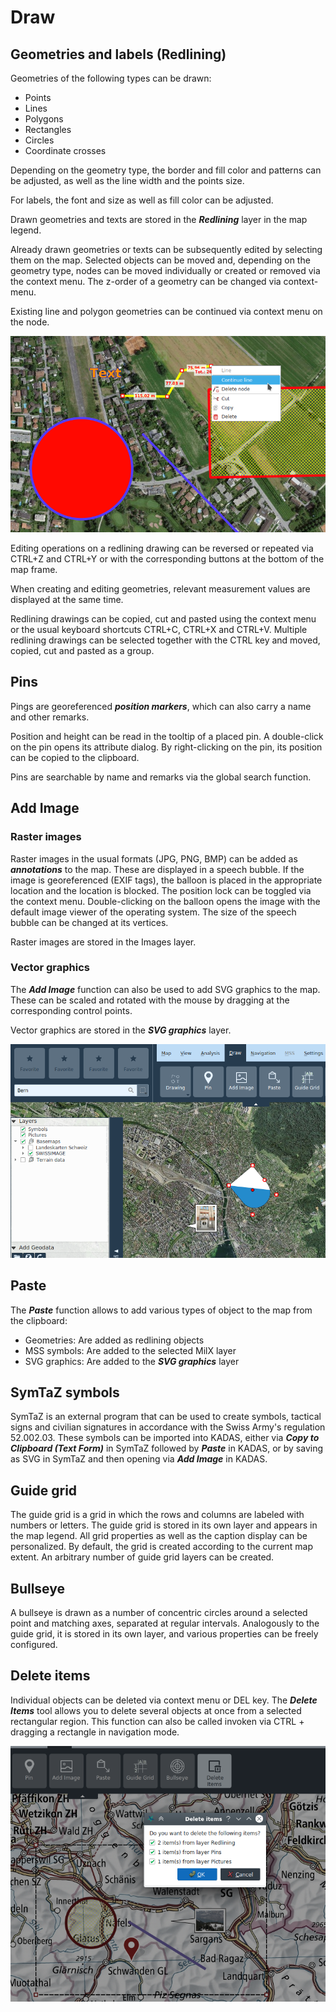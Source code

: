# Draw



## <a name="sec0"></a>Geometries and labels (Redlining)

Geometries of the following types can be drawn:

+ Points
+ Lines
+ Polygons
+ Rectangles
+ Circles
+ Coordinate crosses

Depending on the geometry type, the border and fill color and patterns can be adjusted, as well as the line width and the points size.

For labels, the font and size as well as fill color can be adjusted.

Drawn geometries and texts are stored in the **_Redlining_** layer in the map legend.

Already drawn geometries or texts can be subsequently edited by selecting them on the map. Selected objects can be moved and, depending on the geometry type, nodes can be moved individually or created or removed via the context menu. The z-order of a geometry can be changed via context-menu.

Existing line and polygon geometries can be continued via context menu on the node.

<img src="../../media/image6.png" />

Editing operations on a redlining drawing can be reversed or repeated via CTRL+Z and CTRL+Y or with the corresponding buttons at the bottom of the map frame.

When creating and editing geometries, relevant measurement values ​​are displayed at the same time.

Redlining drawings can be copied, cut and pasted using the context menu or the usual keyboard shortcuts CTRL+C, CTRL+X and CTRL+V. Multiple redlining drawings can be selected together with the CTRL key and moved, copied, cut and pasted as a group.


## <a name="sec1"></a>Pins

Pings are georeferenced **_position markers_**, which can also carry a name and other remarks.

Position and height can be read in the tooltip of a placed pin. A double-click on the pin opens its attribute dialog. By right-clicking on the pin, its position can be copied to the clipboard.

Pins are searchable by name and remarks via the global search function.


## <a name="sec2"></a>Add Image


### Raster images

Raster images in the usual formats (JPG, PNG, BMP) can be added as **_annotations_** to the map. These are displayed in a speech bubble. If the image is georeferenced (EXIF tags), the balloon is placed in the appropriate location and the location is blocked. The position lock can be toggled via the context menu. Double-clicking on the balloon opens the image with the default image viewer of the operating system. The size of the speech bubble can be changed at its vertices.

Raster images are stored in the Images layer.


### Vector graphics

The **_Add Image_** function can also be used to add SVG graphics to the map. These can be scaled and rotated with the mouse by dragging at the corresponding control points.

Vector graphics are stored in the **_SVG graphics_** layer.

<img src="../../media/image7.png" />


## <a name="sec3"></a>Paste

The **_Paste_** function allows to add various types of object to the map from the clipboard:

- Geometries: Are added as redlining objects
- MSS symbols: Are added to the selected MilX layer
- SVG graphics: Are added to the **_SVG graphics_** layer

## <a name="sec4"></a>SymTaZ symbols

SymTaZ is an external program that can be used to create symbols, tactical signs and civilian signatures in accordance with the Swiss Army's regulation 52.002.03. These symbols can be imported into KADAS, either via **_Copy to Clipboard (Text Form)_** in SymTaZ followed by **_Paste_** in KADAS, or by saving as SVG in SymTaZ and then opening via **_Add Image_** in KADAS.


## <a name="sec5"></a>Guide grid

The guide grid is a grid in which the rows and columns are labeled with numbers or letters. The guide grid is stored in its own layer and appears in the map legend. All grid properties as well as the caption display can be personalized. By default, the grid is created according to the current map extent. An arbitrary number of guide grid layers can be created.


## <a name="sec6"></a>Bullseye

A bullseye is drawn as a number of concentric circles around a selected point and matching axes, separated at regular intervals. Analogously to the guide grid, it is stored in its own layer, and various properties can be freely configured.

## <a name="sec7"></a>Delete items

Individual objects can be deleted via context menu or DEL key. The **_Delete Items_** tool allows you to delete several objects at once from a selected rectangular region. This function can also be called invoken via CTRL + dragging a rectangle in navigation mode.

<img src="../../media/image8.png" />


